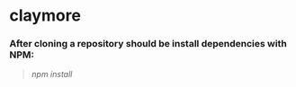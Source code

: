 # claymore

### After cloning a repository should be install dependencies with NPM:

> *npm install*
